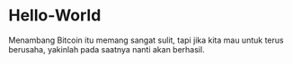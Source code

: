 # Hello-World
Menambang Bitcoin itu memang sangat sulit, tapi jika kita mau untuk terus berusaha, yakinlah pada saatnya nanti akan berhasil.
